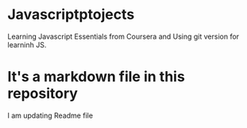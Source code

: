 # Javascriptptojects
Learning  Javascript Essentials from Coursera and Using git version for learninh JS.
# It's a markdown file in this repository
I am updating Readme file
